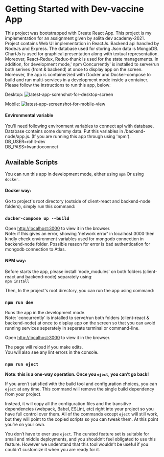 # Getting Started with Dev-vaccine App

This project was bootstrapped with Create React App. This project is my implementation for an assignment given by solita dev academy-2021. Project contains Web UI implementation in ReactJs. Backend api handled by NodeJs and Express. The database used for storing Json data is MongoDB. ChartJs is used for graphical presentation along with textual representation. Moreover, React-Redux, Redux-thunk is used for the state managements. In addition, for development mode,' npm Concurrently' is installed to serve/run both serives (front & backend) at once to display app on the screen. Moreover, the app is containerzied with Docker and Docker-compose to build and run multi-services in a development mode inside a container.
Please follow the instructions to run this app, below:


Desktop:
![latest-app-screnshot-for-desktop-screen](https://user-images.githubusercontent.com/57314666/128486112-d24926d1-3dcb-4aeb-a291-1622e6b1265c.png) 

Mobile:
![latest-app-screenshot-for-mobile-view](https://user-images.githubusercontent.com/57314666/128486547-13ee016c-c331-4dde-882a-cf50a405010d.png)


#### Environmental variable

You'll need following environment variables to connect api with database. 
Database contains some dummy data. Put this variables in /backend-node/app.js. (If you are running this app through using 'npm'). \
DB_USER=rohit-dev \
DB_PASS=Iwanttoconnect

## Available Scripts

You can run this app in development mode, either using `npm` Or using `docker`. 
#### Docker way: 

Go to project's root directory (outside of client-react and backend-node folders), simply run this command: 

### `docker-compose up --build` 

Open [http://localhost:3000](http://localhost:3000) to view it in the browser. \
Note: if this gives an error, showing 'network error' in localhost:3000 then kindly check environment variables used for mongodb connection in backend-node folder. Possible reason for error is bad authentication for mongodb connection to Atlas.
#### NPM way:

Before starts the app, please install 'node_modules' on both folders (client-react and backend-node) separately using: \
`npm install`

Then, In the project's root directory, you can run the app using command:
### `npm run dev` 

Runs the app in the development mode.\
 Note: 'concurrently' is installed to serve/run both folders (client-react & backend-node) at once to display app on the screen so that you can avoid running services seperately in seperate terminal or command-line.

Open [http://localhost:3000](http://localhost:3000) to view it in the browser.

The page will reload if you make edits.\
You will also see any lint errors in the console.

### `npm run eject`

**Note: this is a one-way operation. Once you `eject`, you can’t go back!**

If you aren’t satisfied with the build tool and configuration choices, you can `eject` at any time. This command will remove the single build dependency from your project.

Instead, it will copy all the configuration files and the transitive dependencies (webpack, Babel, ESLint, etc) right into your project so you have full control over them. All of the commands except `eject` will still work, but they will point to the copied scripts so you can tweak them. At this point you’re on your own.

You don’t have to ever use `eject`. The curated feature set is suitable for small and middle deployments, and you shouldn’t feel obligated to use this feature. However we understand that this tool wouldn’t be useful if you couldn’t customize it when you are ready for it.

